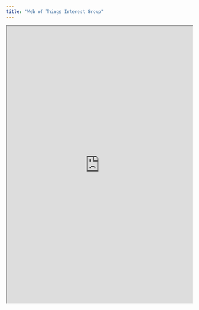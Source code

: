 ```yaml
---
title: "Web of Things Interest Group"
---
```



<iframe height="750" width="100%" src="https://ewelton.github.io/ktest/wiki.html#Web%20of%20Things%20Interest%20Group"></iframe>
